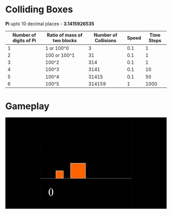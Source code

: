 # Colliding Boxes

**Pi** upto 10 decimal places - **3.1415926535**  

| Number of digits of Pi| Ratio of mass of two blocks| Number of Collisions | Speed | Time Steps |  
| --- | --- | --- | --- | --- |
| 1 | 1 or 100^0 | 3 | 0.1 | 1 |  
| 2 | 100 or 100^1| 31 | 0.1 | 1 |  
| 3 | 100^2 | 314 | 0.1 | 1 |  
| 4 | 100^3 | 3141 | 0.1 | 10 |  
| 5 | 100^4 | 31415 | 0.1 | 50 |  
| 6 | 100^5 | 314159 | 1 | 1000 |  

# Gameplay
![](gameplay.gif)  
